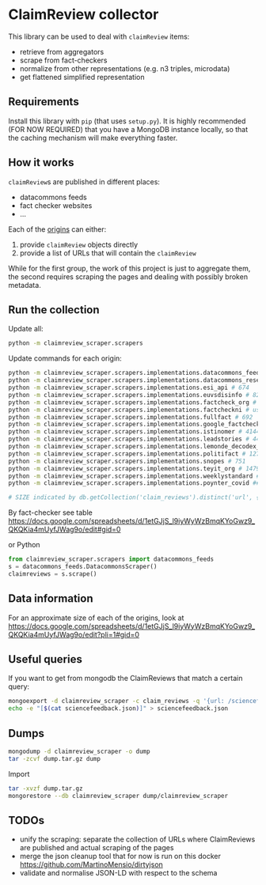 # ClaimReview collector

This library can be used to deal with `claimReview` items:
- retrieve from aggregators
- scrape from fact-checkers
- normalize from other representations (e.g. n3 triples, microdata)
- get flattened simplified representation

## Requirements

Install this library with `pip` (that uses `setup.py`).
It is highly recommended (FOR NOW REQUIRED) that you have a MongoDB instance locally, so that the caching mechanism will make everything faster.

## How it works

`claimReview`s are published in different places:

- datacommons feeds
- fact checker websites
- ...

Each of the [origins](claimreviews/scrapers/) can either:

1. provide `claimReview` objects directly
2. provide a list of URLs that will contain the `claimReview`

While for the first group, the work of this project is just to aggregate them, the second requires scraping the pages and dealing with possibly broken metadata.

## Run the collection

Update all:

```bash
python -m claimreview_scraper.scrapers
```

Update commands for each origin:

```bash
python -m claimreview_scraper.scrapers.implementations.datacommons_feeds # 8384
python -m claimreview_scraper.scrapers.implementations.datacommons_research_dataset # 5776
python -m claimreview_scraper.scrapers.implementations.esi_api # 674
python -m claimreview_scraper.scrapers.implementations.euvsdisinfo # 8230
python -m claimreview_scraper.scrapers.implementations.factcheck_org # 623
python -m claimreview_scraper.scrapers.implementations.factcheckni # useless, no ClaimReview here (85 vs 79 old)
python -m claimreview_scraper.scrapers.implementations.fullfact # 692
python -m claimreview_scraper.scrapers.implementations.google_factcheck_explorer # 55791
python -m claimreview_scraper.scrapers.implementations.istinomer # 4144
python -m claimreview_scraper.scrapers.implementations.leadstories # 4434
python -m claimreview_scraper.scrapers.implementations.lemonde_decodex_hoax # 403
python -m claimreview_scraper.scrapers.implementations.politifact # 1277
python -m claimreview_scraper.scrapers.implementations.snopes # 751
python -m claimreview_scraper.scrapers.implementations.teyit_org # 1479
python -m claimreview_scraper.scrapers.implementations.weeklystandard # 129
python -m claimreview_scraper.scrapers.implementations.poynter_covid ### the COVID-related collection

# SIZE indicated by db.getCollection('claim_reviews').distinct('url', {retrieved_by: 'COLLECTION_NAME'})
```

By fact-checker see table https://docs.google.com/spreadsheets/d/1etGJjS_l9iyWyWzBmqKYoGwz9_QKQKia4mUyfJWag9o/edit#gid=0

or Python
```python
from claimreview_scraper.scrapers import datacommons_feeds
s = datacommons_feeds.DatacommonsScraper()
claimreviews = s.scrape()
```

## Data information

For an approximate size of each of the origins, look at https://docs.google.com/spreadsheets/d/1etGJjS_l9iyWyWzBmqKYoGwz9_QKQKia4mUyfJWag9o/edit?pli=1#gid=0

## Useful queries

If you want to get from mongodb the ClaimReviews that match a certain query:

```bash
mongoexport -d claimreview_scraper -c claim_reviews -q '{url: /sciencefeedback|climatefeedback|healthfeedback/}' | sed '$!s/$/,/' > sciencefeedback.json
echo -e "[$(cat sciencefeedback.json)]" > sciencefeedback.json
```

## Dumps

```bash
mongodump -d claimreview_scraper -o dump
tar -zcvf dump.tar.gz dump
```

Import
```bash
tar -xvzf dump.tar.gz
mongorestore --db claimreview_scraper dump/claimreview_scraper
```

## TODOs

- unify the scraping: separate the collection of URLs where ClaimReviews are published and actual scraping of the pages
- merge the json cleanup tool that for now is run on this docker https://github.com/MartinoMensio/dirtyjson
- validate and normalise JSON-LD with respect to the schema
